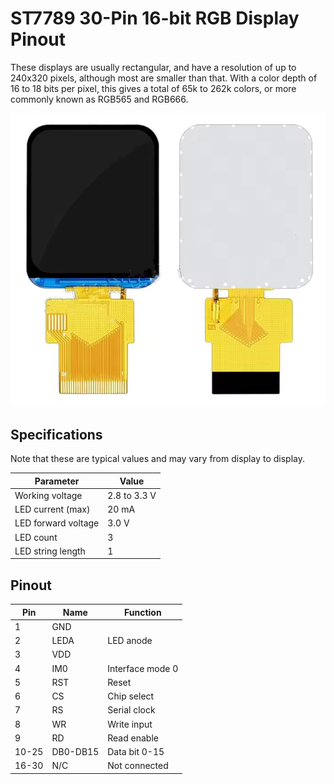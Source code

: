 # ST7789 30-Pin 16-bit RGB Display Pinout

These displays are usually rectangular, and have a resolution of up to 240x320 pixels, although most are smaller than that.
With a color depth of 16 to 18 bits per pixel, this gives a total of 65k to 262k colors, or more commonly known as RGB565 and RGB666.

![st7789 display without touch](resources/st7789_30p_16rgb.png)

## Specifications

Note that these are typical values and may vary from display to display.

| Parameter | Value |
|---|---|
| Working voltage | 2.8 to 3.3 V |
| LED current (max) | 20 mA | 
| LED forward voltage | 3.0 V |
| LED count | 3 |
| LED string length | 1 |

## Pinout

| Pin | Name | Function |
|---|---|---|
| 1 | GND | |
| 2 | LEDA | LED anode |
| 3 | VDD | |
| 4 | IM0 | Interface mode 0 |
| 5 | RST | Reset |
| 6 | CS | Chip select |
| 7 | RS | Serial clock | 
| 8 | WR | Write input |
| 9 | RD | Read enable |
| 10-25 | DB0-DB15 | Data bit 0-15 |
| 16-30 | N/C | Not connected |